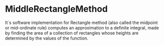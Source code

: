 MiddleRectangleMethod
=====================

It`s software implementation for Rectangle method (also called the midpoint or mid-ordinate rule) computes an approximation to a definite integral, made by finding the area of a collection of rectangles whose heights are determined by the values of the function.
